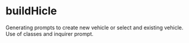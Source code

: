 # buildHicle
Generating prompts to create new vehicle or select and existing vehicle. Use of classes and inquirer prompt.
